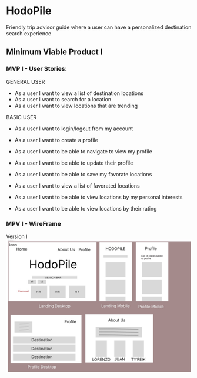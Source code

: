 # HodoPile
Friendly trip advisor guide where a user can have a personalized destination search experience 

## Minimum Viable Product I
### MVP I - User Stories:

GENERAL USER
- As a user I want to view a list of destination locations
- As a user I want to search for a location 
- As a user I want to view locations that are trending

BASIC USER    
- As a user I want to login/logout from my account
- As a user I want to create a profile 
- As a user I want to be able to navigate to view my profile
- As a user I want to be able to update their profile

- As a user I want to be able to save my favorate locations
- As a user I want to view a list of favorated locations
- As a user I want to be able to view locations by my personal interests
- As a user I want to be able to view locations by their rating

### MPV I - WireFrame

Version I
![Version I](/wfv1.jpg)